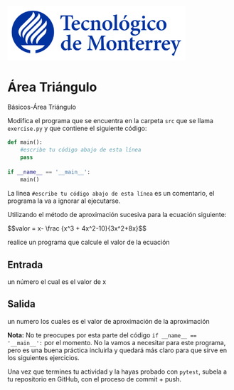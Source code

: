 ![Tec de Monterrey](../../images/logotecmty.png)
# Área Triángulo
Básicos-Área Triángulo

Modifica el programa que se encuentra en la carpeta `src` que se llama `exercise.py` y que contiene el siguiente código:

```python
def main():
    #escribe tu código abajo de esta línea
    pass

if __name__ == '__main__':
    main()
```

La línea `#escribe tu código abajo de esta línea` es un comentario, el programa la va a ignorar al ejecutarse.

Utilizando el método de aproximación sucesiva para la ecuación siguiente:

<p>$$valor = x- \frac {x^3 + 4x^2-10}{3x^2+8x}$$</p>

realice un  programa que calcule el valor de la  ecuación
<h2>Entrada</h2>
un número el  cual  es el valor de x

<h2>Salida</h2>
un numero los cuales es el valor de aproximación de la aproximación
 


**Nota:** No te preocupes por esta parte del código `if __name__ == '__main__':` por el momento. No la vamos a necesitar para este programa, pero es una buena práctica incluirla y quedará más claro para que sirve en los siguientes ejercicios.

Una vez que termines tu actividad y la hayas probado con `pytest`, subela a tu repositorio en GitHub, con el proceso de commit + push.
